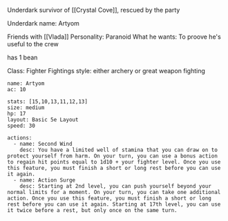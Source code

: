 Underdark survivor of [[Crystal Cove]], rescued by the party

Underdark name: Artyom

Friends with [[Vlada]]
Personality: Paranoid
What he wants: To proove he's useful to the crew

has 1 bean

Class: Fighter
Fightings style: either archery or great weapon fighting
```statblock
name: Artyom
ac: 10

stats: [15,10,13,11,12,13]
size: medium
hp: 17
layout: Basic 5e Layout
speed: 30

actions:
  - name: Second Wind
    desc: You have a limited well of stamina that you can draw on to protect yourself from harm. On your turn, you can use a bonus action to regain hit points equal to 1d10 + your fighter level. Once you use this feature, you must finish a short or long rest before you can use it again.
  - name: Action Surge
    desc: Starting at 2nd level, you can push yourself beyond your normal limits for a moment. On your turn, you can take one additional action. Once you use this feature, you must finish a short or long rest before you can use it again. Starting at 17th level, you can use it twice before a rest, but only once on the same turn.

```